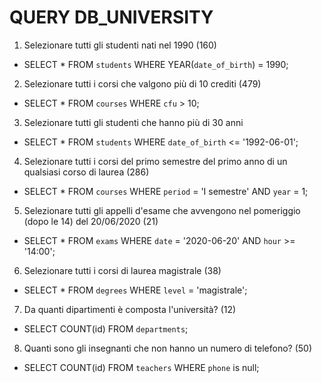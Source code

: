 # QUERY DB_UNIVERSITY

1. Selezionare tutti gli studenti nati nel 1990 (160)
- SELECT * 
  FROM `students` 
  WHERE YEAR(`date_of_birth`) = 1990;

2. Selezionare tutti i corsi che valgono più di 10 crediti (479)
- SELECT * 
  FROM `courses` 
  WHERE `cfu` > 10;
 
3. Selezionare tutti gli studenti che hanno più di 30 anni
- SELECT * 
  FROM `students` 
  WHERE `date_of_birth` <= '1992-06-01';

4. Selezionare tutti i corsi del primo semestre del primo anno di un qualsiasi corso di laurea (286)
- SELECT * 
  FROM `courses` 
  WHERE `period` = 'I semestre' 
  AND `year` = 1;

5. Selezionare tutti gli appelli d'esame che avvengono nel pomeriggio (dopo le 14) del 20/06/2020 (21)
- SELECT * 
  FROM `exams` 
  WHERE `date` = '2020-06-20' 
  AND `hour` >= '14:00';

6. Selezionare tutti i corsi di laurea magistrale (38)
- SELECT * 
  FROM `degrees` 
  WHERE `level` = 'magistrale';

7. Da quanti dipartimenti è composta l'università? (12)
- SELECT 
  COUNT(id) 
  FROM `departments`;

8. Quanti sono gli insegnanti che non hanno un numero di telefono? (50)
- SELECT 
  COUNT(id) 
  FROM `teachers` 
  WHERE `phone` is null;